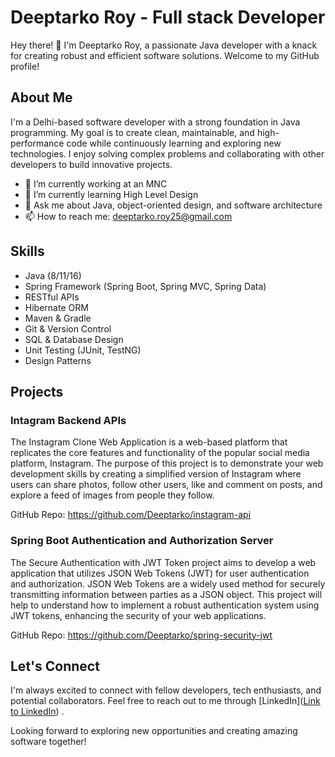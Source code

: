 # Deeptarko Roy - Full stack Developer

Hey there! 👋 I'm Deeptarko Roy, a passionate Java developer with a knack for creating robust and efficient software solutions. Welcome to my GitHub profile!

## About Me

I'm a Delhi-based software developer with a strong foundation in Java programming. My goal is to create clean, maintainable, and high-performance code while continuously learning and exploring new technologies. I enjoy solving complex problems and collaborating with other developers to build innovative projects.

- 🔭 I’m currently working at an MNC
- 🌱 I’m currently learning High Level Design
- 💬 Ask me about Java, object-oriented design, and software architecture
- 📫 How to reach me: deeptarko.roy25@gmail.com


## Skills

- Java (8/11/16)
- Spring Framework (Spring Boot, Spring MVC, Spring Data)
- RESTful APIs
- Hibernate ORM
- Maven & Gradle
- Git & Version Control
- SQL & Database Design
- Unit Testing (JUnit, TestNG)
- Design Patterns


## Projects

### Intagram Backend APIs

The Instagram Clone Web Application is a web-based platform that replicates the core features and functionality of the popular social media platform, Instagram. The purpose of this project is to demonstrate your web development skills by creating a simplified version of Instagram where users can share photos, follow other users, like and comment on posts, and explore a feed of images from people they follow.

GitHub Repo: https://github.com/Deeptarko/instagram-api


### Spring Boot Authentication and Authorization Server

The Secure Authentication with JWT Token project aims to develop a web application that utilizes JSON Web Tokens (JWT) for user authentication and authorization. JSON Web Tokens are a widely used method for securely transmitting information between parties as a JSON object. This project will help to understand how to implement a robust authentication system using JWT tokens, enhancing the security of your web applications.

GitHub Repo: https://github.com/Deeptarko/spring-security-jwt


## Let's Connect

I'm always excited to connect with fellow developers, tech enthusiasts, and potential collaborators. Feel free to reach out to me through [LinkedIn]([Link to LinkedIn](https://www.linkedin.com/in/deeptarko-roy/)) .

Looking forward to exploring new opportunities and creating amazing software together!


